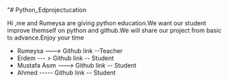 "# Python_Edprojectucation


 Hi ,me and Rumeysa are giving python education.We want our student improve themself on python and github.We will share our project from basic to advance.Enjoy your  time 
- Rumeysa ---> Github link --Teacher
- Erdem  ---  > Github link -- Student
- Mustafa Asım ---> Github link -- Student
- Ahmed  ----- Github link -- Student
